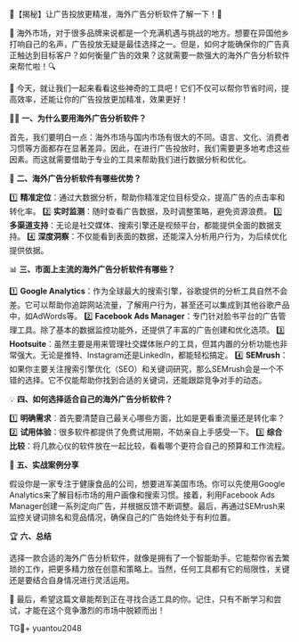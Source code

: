 🌟【揭秘】让广告投放更精准，海外广告分析软件了解一下！🌟

🚀 海外市场，对于很多品牌来说都是一个充满机遇与挑战的地方。想要在异国他乡打响自己的名声，广告投放无疑是最佳选择之一。但是，如何才能确保你的广告真正触达到目标客户？如何衡量广告的效果？这就需要一款强大的海外广告分析软件来帮忙啦！🔍

💼 今天，就让我们一起来看看这些神奇的工具吧！它们不仅可以帮你节省时间，提高效率，还能让你的广告投放更加精准，效果更好！

👩‍💻 **一、为什么要用海外广告分析软件？**

首先，我们要明白一点：海外市场与国内市场有很大的不同。语言、文化、消费者习惯等方面都存在显著差异。因此，在进行广告投放时，我们需要更多地考虑这些因素。而这就需要借助于专业的工具来帮助我们进行数据分析和优化。

🎯 **二、海外广告分析软件有哪些优势？**

1️⃣ **精准定位**：通过大数据分析，帮助你精准定位目标受众，提高广告的点击率和转化率。
2️⃣ **实时监测**：随时查看广告数据，及时调整策略，避免资源浪费。
3️⃣ **多渠道支持**：无论是社交媒体、搜索引擎还是视频平台，都能提供全面的数据支持。
4️⃣ **深度洞察**：不仅能看到表面的数据，还能深入分析用户行为，为后续优化提供依据。

📊 **三、市面上主流的海外广告分析软件有哪些？**

1️⃣ **Google Analytics**：作为全球最大的搜索引擎，谷歌提供的分析工具自然不会差。它可以帮助你追踪网站流量，了解用户行为，甚至还可以集成到其他谷歌产品中，如AdWords等。
2️⃣ **Facebook Ads Manager**：专门针对脸书平台的广告管理工具。除了基本的数据监控功能外，还提供了丰富的广告创建和优化选项。
3️⃣ **Hootsuite**：虽然主要是用来管理社交媒体账户的工具，但其内置的分析功能也非常强大。无论是推特、Instagram还是LinkedIn，都能轻松搞定。
4️⃣ **SEMrush**：如果你主要关注搜索引擎优化（SEO）和关键词研究，那么SEMrush会是一个不错的选择。它不仅能帮助你找到合适的关键词，还能跟踪竞争对手的动态。

💡 **四、如何选择适合自己的海外广告分析软件？**

1️⃣ **明确需求**：首先要清楚自己最关心哪些方面，比如是更看重流量还是转化率？
2️⃣ **试用体验**：很多软件都提供了免费试用期，不妨亲自上手感受一下。
3️⃣ **综合比较**：将几款心仪的软件放在一起比较，看看哪个更符合自己的预算和工作流程。

🎉 **五、实战案例分享**

假设你是一家专注于健康食品的公司，想要进军美国市场。你可以先使用Google Analytics来了解目标市场的用户画像和搜索习惯。接着，利用Facebook Ads Manager创建一系列定向广告，并根据反馈不断调整。最后，再通过SEMrush来监控关键词排名和竞品情况，确保自己的广告始终处于有利位置。

🏆 **六、总结**

选择一款合适的海外广告分析软件，就像是拥有了一个智能助手。它能帮你省去繁琐的工作，把更多精力放在创意和策略上。当然，任何工具都有它的局限性，关键还是要结合自身情况进行灵活运用。

🌈 最后，希望这篇文章能帮到正在寻找合适工具的你。记住，只有不断学习和尝试，才能在这个竞争激烈的市场中脱颖而出！

TG💪+ yuantou2048